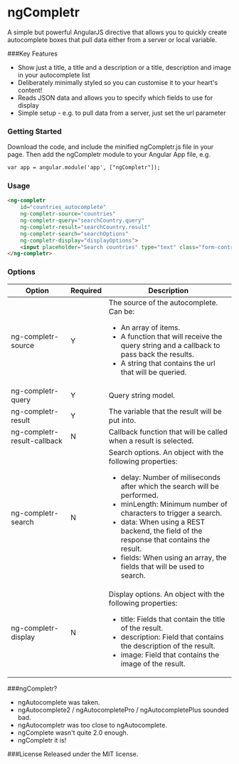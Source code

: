 ngCompletr
==========

A simple but powerful AngularJS directive that allows you to quickly create autocomplete boxes that pull data either from a server or local variable.

###Key Features
* Show just a title, a title and a description or a title, description and image in your autocomplete list
* Deliberately minimally styled so you can customise it to your heart's content!
* Reads JSON data and allows you to specify which fields to use for display
* Simple setup - e.g. to pull data from a server, just set the url parameter


### Getting Started
Download the code, and include the minified ngCompletr.js file in your page. Then add the ngCompletr module to your Angular App file, e.g.
```html
var app = angular.module('app', ["ngCompletr"]);
```

### Usage

```html
<ng-completr
    id="countries_autocomplete"
    ng-completr-source="countries"
    ng-completr-query="searchCountry.query"
    ng-completr-result="searchCountry.result"
    ng-completr-search="searchOptions"
    ng-completr-display="displayOptions">
    <input placeholder="Search countries" type="text" class="form-control" />
</ng-completr>
```

### Options

<table>
	<thead>
		<tr>
			<th>Option</th>
			<th>Required</th>
			<th>Description</th>
		</tr>
	</thead>
	<tbody>
		<tr>
			<td>ng-completr-source</td>
			<td>Y</td>
			<td>
				The source of the autocomplete. Can be:
				<ul>
					<li>An array of items.</li>
					<li>A function that will receive the query string and a callback to pass back the results.</li>
					<li>A string that contains the url that will be queried.</li>
				</ul>
			</td>
		</tr>
		<tr>
			<td>ng-completr-query</td>
			<td>Y</td>
			<td>
				Query string model.
			</td>
		</tr>
		<tr>
			<td>ng-completr-result</td>
			<td>Y</td>
			<td>
				The variable that the result will be put into.
			</td>
		</tr>
		<tr>
			<td>ng-completr-result-callback</td>
			<td>N</td>
			<td>
				Callback function that will be called when a result is selected.
			</td>
		</tr>
		<tr>
			<td>ng-completr-search</td>
			<td>N</td>
			<td>
				Search options. An object with the following properties:
				<ul>
					<li>delay: Number of miliseconds after which the search will be performed.</li>
					<li>minLength: Minimum number of characters to trigger a search.</li>
					<li>data: When using a REST backend, the field of the response that contains the result.</li>
					<li>fields: When using an array, the fields that will be used to search.</li>
				</ul>
			</td>
		</tr>
		<tr>
			<td>ng-completr-display</td>
			<td>N</td>
			<td>
				Display options. An object with the following properties:
				<ul>
					<li>title: Fields that contain the title of the result.</li>
					<li>description: Field that contains the description of the result.</li>
					<li>image: Field that contains the image of the result.</li>
				</ul>
			</td>
		</tr>
	</tbody>
</thead>
</table>

###ngCompletr?
* ngAutocomplete was taken.
* ngAutocomplete2 / ngAutocompletePro / ngAutocompletePlus sounded bad.
* ngAutocompletr was too close to ngAutocomplete.
* ngComplete wasn't quite 2.0 enough.
* ngCompletr it is!

###License
Released under the MIT license.
